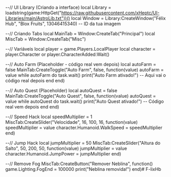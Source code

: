 --// UI Library (Criando a interface)
local Library = loadstring(game:HttpGet("https://raw.githubusercontent.com/xHeptc/UI-Libraries/main/AstroLib.txt"))()
local Window = Library:CreateWindow("Félix Hub", "Blox Fruits", 13046415340) -- ID da tua imagem

--// Criando Tabs
local MainTab = Window:CreateTab("Principal")
local MiscTab = Window:CreateTab("Misc")

--// Variáveis
local player = game.Players.LocalPlayer
local character = player.Character or player.CharacterAdded:Wait()

--// Auto Farm (Placeholder - código real vem depois)
local autoFarm = false
MainTab:CreateToggle("Auto Farm", false, function(value)
    autoFarm = value
    while autoFarm do
        task.wait()
        print("Auto Farm ativado!") -- Aqui vai o código real depois
    end
end)

--// Auto Quest (Placeholder)
local autoQuest = false
MainTab:CreateToggle("Auto Quest", false, function(value)
    autoQuest = value
    while autoQuest do
        task.wait()
        print("Auto Quest ativado!") -- Código real vem depois
    end
end)

--// Speed Hack
local speedMultiplier = 1
MiscTab:CreateSlider("Velocidade", 16, 100, 16, function(value)
    speedMultiplier = value
    character.Humanoid.WalkSpeed = speedMultiplier
end)

--// Jump Hack
local jumpMultiplier = 50
MiscTab:CreateSlider("Altura do Salto", 50, 200, 50, function(value)
    jumpMultiplier = value
    character.Humanoid.JumpPower = jumpMultiplier
end)

--// Remove Fog
MiscTab:CreateButton("Remover Neblina", function()
    game.Lighting.FogEnd = 100000
    print("Neblina removida!")
end)# F-lixHb
